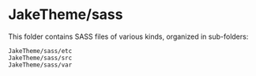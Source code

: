 # JakeTheme/sass

This folder contains SASS files of various kinds, organized in sub-folders:

    JakeTheme/sass/etc
    JakeTheme/sass/src
    JakeTheme/sass/var
